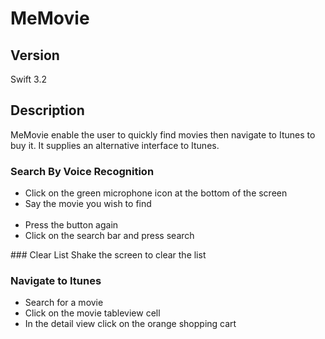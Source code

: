 # MeMovie
## Version
Swift 3.2
## Description
MeMovie enable the user to quickly find movies then navigate to Itunes to buy it.
It supplies an alternative interface to Itunes.

### Search By Voice Recognition
<ul>
  <li>Click on the green microphone icon at the bottom of the screen</li>
  <li>Say the movie you wish to find</li>
  <li>Press the button again</li>
  <li>Click on the search bar and press search</li>
</ul>
### Clear List
Shake the screen to clear the list

### Navigate to Itunes
<ul>
  <li>Search for a movie</li>
  <li>Click on the movie tableview cell</li>
  <li>In the detail view click on the orange shopping cart</li>
</ul>
